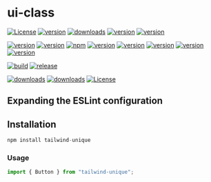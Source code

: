 # ui-class
[![License](https://img.shields.io/badge/license-MIT-blue.svg?style=plastic)](https://opensource.org/licenses/MIT)
[![version](https://img.shields.io/npm/v/ui-class.svg?style=plastic)](https://www.npmjs.org/package/ui-class)
[![downloads](https://img.shields.io/npm/dm/ui-class.svg?style=plastic)](https://npm-stat.com/charts.html?package=ui-class)
[![version](https://img.shields.io/badge/version/v/ui__class-blue.svg?style=plastic)](https://www.npmjs.org/package/ui-class)
[![version](https://img.shields.io/badge/-v/uiclass-blue.svg?style=plastic)](https://www.npmjs.org/package/ui-class)

[![version](https://img.shields.io/badge/version/npm/v/uiclass-green.svg?style=plastic)](https://www.npmjs.org/package/ui-class)
[![version](https://img.shields.io/npm/v/ui-class-purple.svg?style=flat)](https://npm-stat.com/charts.html?package=ui-class)
[![npm](https://img.shields.io/npm/v/ui-class-green.svg?style=for-the-badge)](https://www.npmjs.org/package/ui-class)
[![version](https://img.shields.io/npm/dm/ui-class-blue.svg?style=build-passing-brightgreen)](https://www.npmjs.org/package/ui-class)
[![version](https://img.shields.io/npm/v/ui-class.svg?style=social)](https://www.npmjs.org/package/ui-class)
[![version](https://img.shields.io/badge/version/ui-class.svg?style=plastic)](https://www.npmjs.org/package/ui-class)
[![version](https://img.shields.io/badge/version-ui_class-blue.svg?style=plastic)](https://www.npmjs.org/package/ui-class)
[![version](https://img.shields.io/badge/npm/version-red.svg?ui_class.svg?style=plastic)](https://www.npmjs.org/package/ui-class)


[![build](https://travis-ci.org/amphp/amp.svg?branch=master&style=flat-square)](https://www.npmjs.org/package/ui-class)
[![release](https://img.shields.io/github/release/oivva/boxy.svg?maxAge=3600&/ui-class.svg?style=flat)](https://www.npmjs.org/package/ui-class)

[![downloads](https://img.shields.io/npm/dm/ui-class.svg?style=plastic)](https://npm-stat.com/charts.html?package=ui-class)
[![downloads](https://github.styleci.io/repos/7548986/shield?style=plastic)](https://github.com/karimtmagdy/ui-class.git)
[![License](https://img.shields.io/badge/license-MIT-purple.svg?style=plastic)](https://npm-stat.com/charts.html?package=ui-class)
## Expanding the ESLint configuration

## Installation

```js
npm install tailwind-unique
```

### Usage

```js
import { Button } from "tailwind-unique";
```
